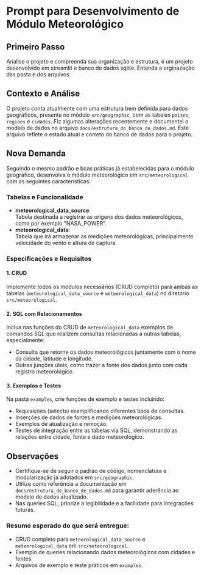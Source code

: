# Prompt para Desenvolvimento de Módulo Meteorológico
## Primeiro Passo
Analise o projeto e compreenda sua organização e estrutura, é um projeto desenvolvido em streamlit e banco de dados sqlite. Entenda a orginazação das pasta e dos arquivos.

## Contexto e Análise
O projeto conta atualmente com uma estrutura bem definida para dados geográficos, presente no módulo `src/geographic`, com as tabelas `paises`, `regioes` e `cidades`. Fiz algumas alterações recentemente e documentei o modelo de dados no arquivo `docs/estrutura_do_banco_de_dados.md`. Este arquivo reflete o estado atual e correto do banco de dados para o projeto.

## Nova Demanda
Seguindo o mesmo padrão e boas práticas já estabelecidas para o módulo geográfico, desenvolva o módulo meteorológico em `src/meteorological` com as seguintes características:

### Tabelas e Funcionalidade
- **meteorological_data_source**:  
  Tabela destinada a registrar as origens dos dados meteorológicos, como por exemplo "NASA_POWER".
- **meteorological_data**:  
  Tabela que irá armazenar as medições meteorológicas, principalmente velocidade do vento e altura de captura.

### Especificações e Requisitos

#### 1. CRUD
Implemente todos os módulos necessários (CRUD completo) para ambas as tabelas (`meteorological_data_source` e `meteorological_data`) no diretório `src/meteorological`.

#### 2. SQL com Relacionamentos
Inclua nas funções do CRUD de `meteorological_data` exemplos de comandos SQL que realizem consultas relacionadas a outras tabelas, especialmente:
- Consulta que retorne os dados meteorológicos juntamente com o nome da cidade, latitude e longitude.
- Outras junções úteis, como trazer a fonte dos dados junto com cada registro meteorológico.

#### 3. Exemplos e Testes
Na pasta `examples`, crie funções de exemplo e testes incluindo:
- Requisições (selects) exemplificando diferentes tipos de consultas.
- Inserções de dados de fontes e medições meteorológicas.
- Exemplos de atualização e remoção.
- Testes de integração entre as tabelas via SQL, demonstrando as relações entre cidade, fonte e dado meteorológico.

## Observações
- Certifique-se de seguir o padrão de código, nomenclatura e modularização já adotados em `src/geographic`.
- Utilize como referência a documentação em `docs/estrutura_do_banco_de_dados.md` para garantir aderência ao modelo de dados atualizado.
- Nas queries SQL, priorize a legibilidade e a facilidade para integrações futuras.

### Resumo esperado do que será entregue:
- CRUD completo para `meteorological_data_source` e `meteorological_data` em `src/meteorological`.
- Exemplo de queries relacionando dados meteorológicos com cidades e fontes.
- Arquivos de exemplo e teste práticos em `examples`.